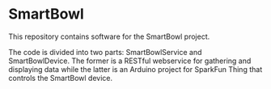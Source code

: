 # SmartBowl
This repository contains software for the SmartBowl project.

The code is divided into two parts: SmartBowlService and SmartBowlDevice. The former is a RESTful webservice for gathering and displaying data while the latter is an Arduino project for SparkFun Thing that controls the SmartBowl device.
